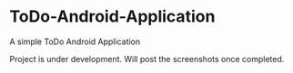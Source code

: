 # ToDo-Android-Application
A simple ToDo Android Application

Project is under development.
Will post the screenshots once completed.
